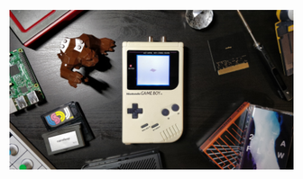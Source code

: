 ![overhead view of a game boy, casette tapes, lego, soldering iron, raspberry pi, OP-1 and other music and tech related gadgets](https://github.com/2xAA/2xAA/raw/master/cover.jpeg "2xAA")
